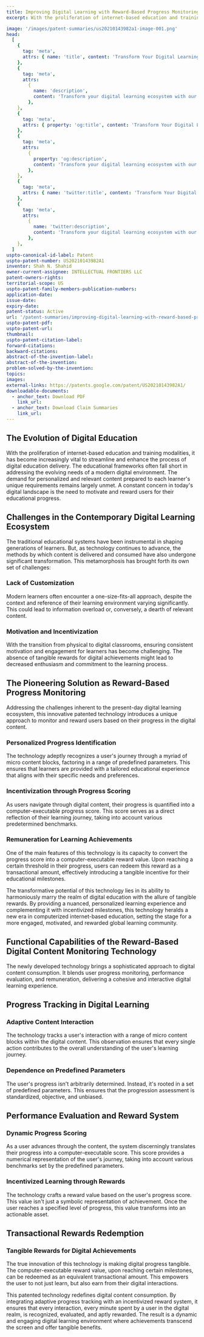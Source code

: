 ```yaml
---
title: Improving Digital Learning with Reward-Based Progress Monitoring
excerpt: With the proliferation of internet-based education and training modalities, it has become increasingly vital to streamline and enhance the process of digital education delivery.

image: '/images/patent-summaries/us20210143982a1-image-001.png'
head:
  [
    {
      tag: 'meta',
      attrs: { name: 'title', content: 'Transform Your Digital Learning Ecosystem | IntellectualFrontiers' },
    },
    {
      tag: 'meta',
      attrs:
        {
          name: 'description',
          content: 'Transform your digital learning ecosystem with our pioneering approach, focusing on personalization and rewarding progress.',
        },
    },
    {
      tag: 'meta',
      attrs: { property: 'og:title', content: 'Transform Your Digital Learning Ecosystem | IntellectualFrontiers' },
    },
    {
      tag: 'meta',
      attrs:
        {
          property: 'og:description',
          content: 'Transform your digital learning ecosystem with our pioneering approach, focusing on personalization and rewarding progress..',
        },
    },
    {
      tag: 'meta',
      attrs: { name: 'twitter:title', content: 'Transform Your Digital Learning Ecosystem | IntellectualFrontiers' },
    },
    {
      tag: 'meta',
      attrs:
        {
          name: 'twitter:description',
          content: 'Transform your digital learning ecosystem with our pioneering approach, focusing on personalization and rewarding progress..',
        },
    },
  ]
uspto-canonical-id-label: Patent
uspto-patent-number: US20210143982A1
inventor: Shah N. Shahid
owner-current-assignee: INTELLECTUAL FRONTIERS LLC
patent-owners-rights:
territorial-scope: US
uspto-patent-family-members-publication-numbers:
application-date:
issue-date:
expiry-date:
patent-status: Active
url: '/patent-summaries/improving-digital-learning-with-reward-based-progress-monitoring'
uspto-patent-pdf:
uspto-patent-url:
thumbnail:
uspto-patent-citation-label:
forward-citations:
backward-citations:
abstract-of-the-invention-label:
abstract-of-the-invention:
problem-solved-by-the-invention:
topics:
images:
external-links: https://patents.google.com/patent/US20210143982A1/
downloadable-documents:
  - anchor_text: Download PDF
    link_url:
  - anchor_text: Download Claim Summaries
    link_url:
---
```


## The Evolution of Digital Education

With the proliferation of internet-based education and training modalities, it has become increasingly vital to streamline and enhance the process of digital education delivery. The educational frameworks often fall short in addressing the evolving needs of a modern digital environment. The demand for personalized and relevant content prepared to each learner's unique requirements remains largely unmet. A constant concern in today's digital landscape is the need to motivate and reward users for their educational progress.

## Challenges in the Contemporary Digital Learning Ecosystem

The traditional educational systems have been instrumental in shaping generations of learners. But, as technology continues to advance, the methods by which content is delivered and consumed have also undergone significant transformation. This metamorphosis has brought forth its own set of challenges:

### Lack of Customization

Modern learners often encounter a one-size-fits-all approach, despite the context and reference of their learning environment varying significantly. This could lead to information overload or, conversely, a dearth of relevant content.

### Motivation and Incentivization

With the transition from physical to digital classrooms, ensuring consistent motivation and engagement for learners has become challenging. The absence of tangible rewards for digital achievements might lead to decreased enthusiasm and commitment to the learning process.

## The Pioneering Solution as Reward-Based Progress Monitoring

Addressing the challenges inherent to the present-day digital learning ecosystem, this innovative patented technology introduces a unique approach to monitor and reward users based on their progress in the digital content.

### Personalized Progress Identification

The technology adeptly recognizes a user's journey through a myriad of micro content blocks, factoring in a range of predefined parameters. This ensures that learners are provided with a tailored educational experience that aligns with their specific needs and preferences.

### Incentivization through Progress Scoring

As users navigate through digital content, their progress is quantified into a computer-executable progress score. This score serves as a direct reflection of their learning journey, taking into account various predetermined benchmarks.

### Remuneration for Learning Achievements

One of the main features of this technology is its capacity to convert the progress score into a computer-executable reward value. Upon reaching a certain threshold in their progress, users can redeem this reward as a transactional amount, effectively introducing a tangible incentive for their educational milestones.

The transformative potential of this technology lies in its ability to harmoniously marry the realm of digital education with the allure of tangible rewards. By providing a nuanced, personalized learning experience and complementing it with incentivized milestones, this technology heralds a new era in computerized internet-based education, setting the stage for a more engaged, motivated, and rewarded global learning community.

## Functional Capabilities of the Reward-Based Digital Content Monitoring Technology

The newly developed technology brings a sophisticated approach to digital content consumption. It blends user progress monitoring, performance evaluation, and remuneration, delivering a cohesive and interactive digital learning experience.

## Progress Tracking in Digital Learning

### Adaptive Content Interaction

The technology tracks a user's interaction with a range of micro content blocks within the digital content. This observation ensures that every single action contributes to the overall understanding of the user's learning journey.

### Dependence on Predefined Parameters

The user's progress isn't arbitrarily determined. Instead, it's rooted in a set of predefined parameters. This ensures that the progression assessment is standardized, objective, and unbiased.

## Performance Evaluation and Reward System

### Dynamic Progress Scoring

As a user advances through the content, the system discerningly translates their progress into a computer-executable score. This score provides a numerical representation of the user's journey, taking into account various benchmarks set by the predefined parameters.

### Incentivized Learning through Rewards

The technology crafts a reward value based on the user's progress score. This value isn't just a symbolic representation of achievement. Once the user reaches a specified level of progress, this value transforms into an actionable asset.

## Transactional Rewards Redemption

### Tangible Rewards for Digital Achievements

The true innovation of this technology is making digital progress tangible. The computer-executable reward value, upon reaching certain milestones, can be redeemed as an equivalent transactional amount. This empowers the user to not just learn, but also earn from their digital interactions.

This patented technology redefines digital content consumption. By integrating adaptive progress tracking with an incentivized reward system, it ensures that every interaction, every minute spent by a user in the digital realm, is recognized, evaluated, and aptly rewarded. The result is a dynamic and engaging digital learning environment where achievements transcend the screen and offer tangible benefits.
